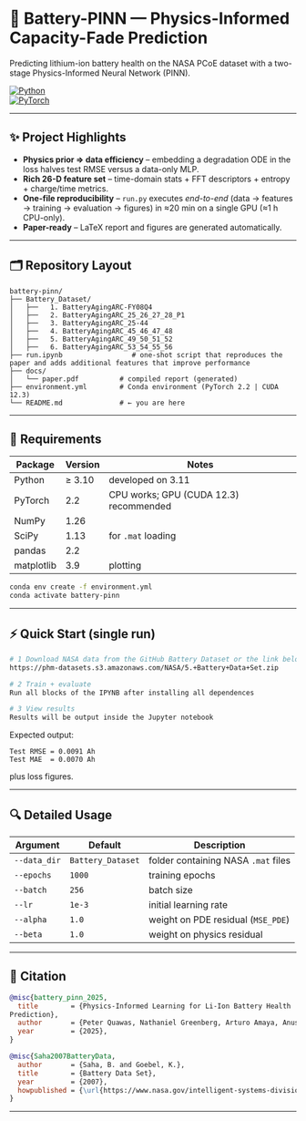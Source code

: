 # 🪫 Battery-PINN — Physics-Informed Capacity-Fade Prediction  
Predicting lithium-ion battery health on the NASA PCoE dataset with a two-stage Physics-Informed Neural Network (PINN).

[![Python](https://img.shields.io/badge/Python-3.11-blue.svg)](#requirements)  
[![PyTorch](https://img.shields.io/badge/PyTorch-2.2%20%7C%20CUDA%2012.3-lightgrey)](#requirements)

---

## ✨ Project Highlights
* **Physics prior ⇒ data efficiency** – embedding a degradation ODE in the loss halves test RMSE versus a data-only MLP.  
* **Rich 26-D feature set** – time-domain stats + FFT descriptors + entropy + charge/time metrics.  
* **One-file reproducibility** – `run.py` executes *end-to-end* (data → features → training → evaluation → figures) in ≈20 min on a single GPU (≈1 h CPU-only).  
* **Paper-ready** – LaTeX report and figures are generated automatically.

---

## 🗂️ Repository Layout
```text
battery-pinn/
├── Battery_Dataset/              
│   ├──   1. BatteryAgingARC-FY08Q4
│   ├──   2. BatteryAgingARC_25_26_27_28_P1
│   ├──   3. BatteryAgingARC_25-44
│   ├──   4. BatteryAgingARC_45_46_47_48
│   ├──   5. BatteryAgingARC_49_50_51_52
│   ├──   6. BatteryAgingARC_53_54_55_56
├── run.ipynb                 # one-shot script that reproduces the paper and adds additional features that improve performance
├── docs/
│   └── paper.pdf          # compiled report (generated)
├── environment.yml        # Conda environment (PyTorch 2.2 | CUDA 12.3)
└── README.md              # ← you are here
```

---

## 🔧 Requirements
| Package    | Version | Notes                                   |
|------------|---------|-----------------------------------------|
| Python     | ≥ 3.10  | developed on 3.11                       |
| PyTorch    | 2.2     | CPU works; GPU (CUDA 12.3) recommended  |
| NumPy      | 1.26    |                                         |
| SciPy      | 1.13    | for `.mat` loading                      |
| pandas     | 2.2     |                                         |
| matplotlib | 3.9     | plotting                                |

```bash
conda env create -f environment.yml
conda activate battery-pinn
```

---

## ⚡ Quick Start (single run)
```bash
# 1 Download NASA data from the GitHub Battery Dataset or the link below(~170 MB)
https://phm-datasets.s3.amazonaws.com/NASA/5.+Battery+Data+Set.zip

# 2 Train + evaluate
Run all blocks of the IPYNB after installing all dependences

# 3 View results
Results will be output inside the Jupyter notebook
```
Expected output:
```
Test RMSE = 0.0091 Ah
Test MAE  = 0.0070 Ah
```
plus loss figures.

---

## 🔍 Detailed Usage

| Argument        | Default              | Description                                       |
|-----------------|----------------------|---------------------------------------------------|
| `--data_dir`    | `Battery_Dataset`   | folder containing NASA `.mat` files               |
| `--epochs`      | `1000`               | training epochs                                   |
| `--batch`       | `256`                | batch size                                        |
| `--lr`          | `1e-3`               | initial learning rate                             |
| `--alpha`       | `1.0`                | weight on PDE residual (`MSE_PDE`)                |
| `--beta`        | `1.0`                | weight on physics residual 

---

## 📜 Citation
```bibtex
@misc{battery_pinn_2025,
  title        = {Physics-Informed Learning for Li-Ion Battery Health
Prediction},
  author       = {Peter Quawas, Nathaniel Greenberg, Arturo Amaya, Anushka Sarode},
  year         = {2025},
}

@misc{Saha2007BatteryData,
  author       = {Saha, B. and Goebel, K.},
  title        = {Battery Data Set},
  year         = {2007},
  howpublished = {\url{https://www.nasa.gov/intelligent-systems-division/discovery-and-systems-health/pcoe/pcoe-data-set-repository/}}
}
```

---


